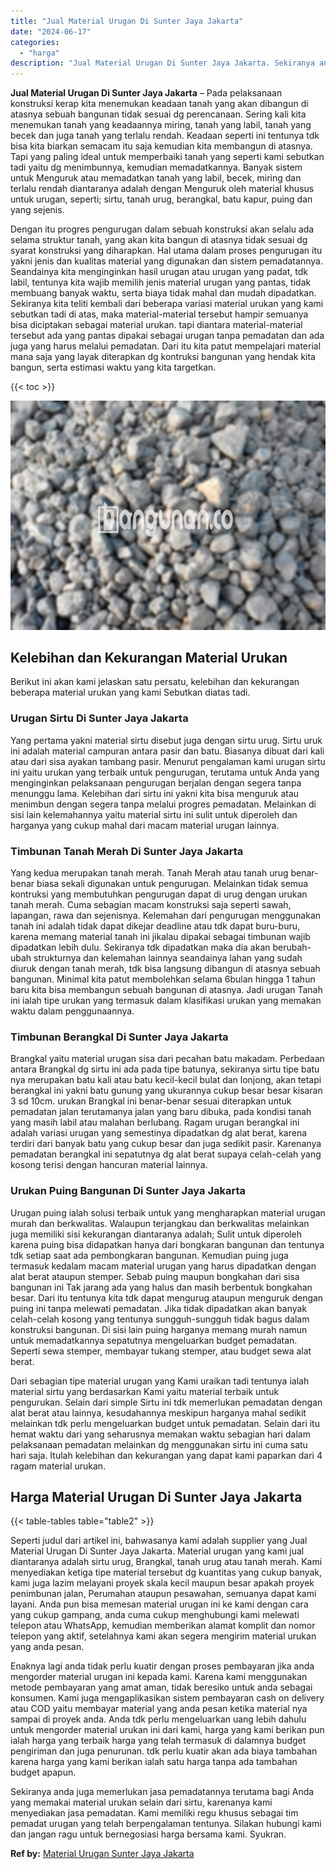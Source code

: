 ```yaml
---
title: "Jual Material Urugan Di Sunter Jaya Jakarta"
date: "2024-06-17"
categories: 
  - "harga"
description: "Jual Material Urugan Di Sunter Jaya Jakarta. Sekiranya anda juga memerlukan jasa pemadatannya terutama bagi Anda yang memakai material urukan selain dari sir..."
---
```


**Jual Material Urugan Di Sunter Jaya Jakarta** – Pada pelaksanaan konstruksi kerap kita menemukan keadaan tanah yang akan dibangun di atasnya sebuah bangunan tidak sesuai dg perencanaan. Sering kali kita menemukan tanah yang keadaannya miring, tanah yang labil, tanah yang becek dan juga tanah yang terlalu rendah. Keadaan seperti ini tentunya tdk bisa kita biarkan semacam itu saja kemudian kita membangun di atasnya. Tapi yang paling ideal untuk memperbaiki tanah yang seperti kami sebutkan tadi yaitu dg menimbunnya, kemudian memadatkannya. Banyak sistem untuk Menguruk atau memadatkan tanah yang labil, becek, miring dan terlalu rendah diantaranya adalah dengan Menguruk oleh material khusus untuk urugan, seperti; sirtu, tanah urug, berangkal, batu kapur, puing dan yang sejenis.

Dengan itu progres pengurugan dalam sebuah konstruksi akan selalu ada selama struktur tanah, yang akan kita bangun di atasnya tidak sesuai dg syarat konstruksi yang diharapkan. Hal utama dalam proses pengurugan itu yakni jenis dan kualitas material yang digunakan dan sistem pemadatannya. Seandainya kita menginginkan hasil urugan atau urugan yang padat, tdk labil, tentunya kita wajib memilih jenis material urugan yang pantas, tidak membuang banyak waktu, serta biaya tidak mahal dan mudah dipadatkan. Sekiranya kita teliti kembali dari beberapa variasi material urukan yang kami sebutkan tadi di atas, maka material-material tersebut hampir semuanya bisa diciptakan sebagai material urukan. tapi diantara material-material tersebut ada yang pantas dipakai sebagai urugan tanpa pemadatan dan ada juga yang harus melalui pemadatan. Dari itu kita patut mempelajari material mana saja yang layak diterapkan dg kontruksi bangunan yang hendak kita bangun, serta estimasi waktu yang kita targetkan.

{{< toc >}}

![Jual Material Urugan Di Sunter Jaya Jakarta](/images/jual-urugan-23.png)

## Kelebihan dan Kekurangan Material Urukan

Berikut ini akan kami jelaskan satu persatu, kelebihan dan kekurangan beberapa material urukan yang kami Sebutkan diatas tadi.

### Urugan Sirtu Di Sunter Jaya Jakarta

Yang pertama yakni material sirtu disebut juga dengan sirtu urug. Sirtu uruk ini adalah material campuran antara pasir dan batu. Biasanya dibuat dari kali atau dari sisa ayakan tambang pasir. Menurut pengalaman kami urugan sirtu ini yaitu urukan yang terbaik untuk pengurugan, terutama untuk Anda yang menginginkan pelaksanaan pengurugan berjalan dengan segera tanpa menunggu lama. Kelebihan dari sirtu ini yakni kita bisa menguruk atau menimbun dengan segera tanpa melalui progres pemadatan. Melainkan di sisi lain kelemahannya yaitu material sirtu ini sulit untuk diperoleh dan harganya yang cukup mahal dari macam material urugan lainnya.

### Timbunan Tanah Merah Di Sunter Jaya Jakarta

Yang kedua merupakan tanah merah. Tanah Merah atau tanah urug benar-benar biasa sekali digunakan untuk pengurugan. Melainkan tidak semua kontruksi yang membutuhkan pengurugan dapat di urug dengan urukan tanah merah. Cuma sebagian macam konstruksi saja seperti sawah, lapangan, rawa dan sejenisnya. Kelemahan dari pengurugan menggunakan tanah ini adalah tidak dapat dikejar deadline atau tdk dapat buru-buru, karena memang material tanah ini jikalau dipakai sebagai timbunan wajib dipadatkan lebih dulu. Sekiranya tdk dipadatkan maka dia akan berubah-ubah strukturnya dan kelemahan lainnya seandainya lahan yang sudah diuruk dengan tanah merah, tdk bisa langsung dibangun di atasnya sebuah bangunan. Minimal kita patut membolehkan selama 6bulan hingga 1 tahun baru kita bisa membangun sebuah bangunan di atasnya. Jadi urugan Tanah ini ialah tipe urukan yang termasuk dalam klasifikasi urukan yang memakan waktu dalam penggunaannya.

### Timbunan Berangkal Di Sunter Jaya Jakarta

Brangkal yaitu material urugan sisa dari pecahan batu makadam. Perbedaan antara Brangkal dg sirtu ini ada pada tipe batunya, sekiranya sirtu tipe batu nya merupakan batu kali atau batu kecil-kecil bulat dan lonjong, akan tetapi berangkal ini yakni batu gunung yang ukurannya cukup besar besar kisaran 3 sd 10cm. urukan Brangkal ini benar-benar sesuai diterapkan untuk pemadatan jalan terutamanya jalan yang baru dibuka, pada kondisi tanah yang masih labil atau malahan berlubang. Ragam urugan berangkal ini adalah variasi urugan yang semestinya dipadatkan dg alat berat, karena terdiri dari banyak batu yang cukup besar dan juga sedikit pasir. Karenanya pemadatan berangkal ini sepatutnya dg alat berat supaya celah-celah yang kosong terisi dengan hancuran material lainnya.

### Urukan Puing Bangunan Di Sunter Jaya Jakarta

Urugan puing ialah solusi terbaik untuk yang mengharapkan material urugan murah dan berkwalitas. Walaupun terjangkau dan berkwalitas melainkan juga memiliki sisi kekurangan diantaranya adalah; Sulit untuk diperoleh karena puing bisa didapatkan hanya dari bongkaran bangunan dan tentunya tdk setiap saat ada pembongkaran bangunan. Kemudian puing juga termasuk kedalam macam material urugan yang harus dipadatkan dengan alat berat ataupun stemper. Sebab puing maupun bongkahan dari sisa bangunan ini Tak jarang ada yang halus dan masih berbentuk bongkahan besar. Dari itu tentunya kita tdk dapat mengurug ataupun menguruk dengan puing ini tanpa melewati pemadatan. Jika tidak dipadatkan akan banyak celah-celah kosong yang tentunya sungguh-sungguh tidak bagus dalam konstruksi bangunan. Di sisi lain puing harganya memang murah namun untuk memadatkannya sepatutnya mengeluarkan budget pemadatan. Seperti sewa stemper, membayar tukang stemper, atau budget sewa alat berat.

Dari sebagian tipe material urugan yang Kami uraikan tadi tentunya ialah material sirtu yang berdasarkan Kami yaitu material terbaik untuk pengurukan. Selain dari simple Sirtu ini tdk memerlukan pemadatan dengan alat berat atau lainnya, kesudahannya meskipun harganya mahal sedikit melainkan tdk perlu mengeluarkan budget untuk pemadatan. Selain dari itu hemat waktu dari yang seharusnya memakan waktu sebagian hari dalam pelaksanaan pemadatan melainkan dg menggunakan sirtu ini cuma satu hari saja. Itulah kelebihan dan kekurangan yang dapat kami paparkan dari 4 ragam material urukan.

## Harga Material Urugan Di Sunter Jaya Jakarta

{{< table-tables table="table2" >}}

Seperti judul dari artikel ini, bahwasanya kami adalah supplier yang Jual Material Urugan Di Sunter Jaya Jakarta. Material urugan yang kami jual diantaranya adalah sirtu urug, Brangkal, tanah urug atau tanah merah. Kami menyediakan ketiga tipe material tersebut dg kuantitas yang cukup banyak, kami juga lazim melayani proyek skala kecil maupun besar apakah proyek penimbunan jalan, Perumahan ataupun pesawahan, semuanya dapat kami layani. Anda pun bisa memesan material urugan ini ke kami dengan cara yang cukup gampang, anda cuma cukup menghubungi kami melewati telepon atau WhatsApp, kemudian memberikan alamat komplit dan nomor telepon yang aktif, setelahnya kami akan segera mengirim material urukan yang anda pesan.

Enaknya lagi anda tidak perlu kuatir dengan proses pembayaran jika anda mengorder material urugan ini kepada kami. Karena kami menggunakan metode pembayaran yang amat aman, tidak beresiko untuk anda sebagai konsumen. Kami juga mengaplikasikan sistem pembayaran cash on delivery atau COD yaitu membayar material yang anda pesan ketika material nya sampai di proyek anda. Anda tdk perlu mengeluarkan uang lebih dahulu untuk mengorder material urukan ini dari kami, harga yang kami berikan pun ialah harga yang terbaik harga yang telah termasuk di dalamnya budget pengiriman dan juga penurunan. tdk perlu kuatir akan ada biaya tambahan karena harga yang kami berikan ialah satu harga tanpa ada tambahan budget apapun.

Sekiranya anda juga memerlukan jasa pemadatannya terutama bagi Anda yang memakai material urukan selain dari sirtu, karenanya kami menyediakan jasa pemadatan. Kami memiliki regu khusus sebagai tim pemadat urugan yang telah berpengalaman tentunya. Silakan hubungi kami dan jangan ragu untuk bernegosiasi harga bersama kami. Syukran.

**Ref by:** [Material Urugan Sunter Jaya Jakarta](https://id.wikipedia.org/wiki/Material)
